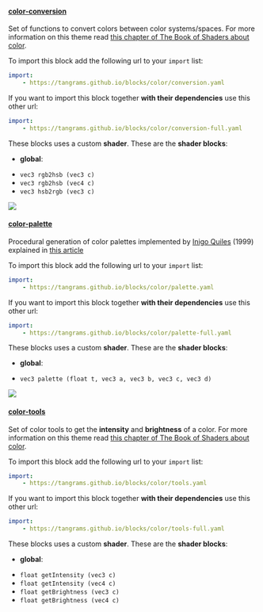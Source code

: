

#### [color-conversion](http://tangrams.github.io/blocks/#color-conversion) <a href="https://github.com/tangrams/blocks/blob/gh-pages/color/conversion.yaml" target="_blank"><i class="fa fa-github" aria-hidden="true"></i></a>

Set of functions to convert colors between color systems/spaces.
For more information on this theme read [this chapter of The Book of Shaders about color](http://thebookofshaders.com/06/).



To import this block add the following url to your `import` list:

```yaml
import:
    - https://tangrams.github.io/blocks/color/conversion.yaml
```




If you want to import this block together **with their dependencies** use this other url:

```yaml
import:
    - https://tangrams.github.io/blocks/color/conversion-full.yaml
```


These blocks uses a custom **shader**.
These are the **shader blocks**:

- **global**:
 + `vec3 rgb2hsb (vec3 c)`
 + `vec3 rgb2hsb (vec4 c)`
 + `vec3 hsb2rgb (vec3 c)`

![](https://mapzen.com/common/styleguide/images/divider/compass-red.png)


#### [color-palette](http://tangrams.github.io/blocks/#color-palette) <a href="https://github.com/tangrams/blocks/blob/gh-pages/color/palette.yaml" target="_blank"><i class="fa fa-github" aria-hidden="true"></i></a>

Procedural generation of color palettes implemented by [Inigo Quiles](https://twitter.com/iquilezles) (1999) explained in [this article](http://www.iquilezles.org/www/articles/palettes/palettes.htm)



To import this block add the following url to your `import` list:

```yaml
import:
    - https://tangrams.github.io/blocks/color/palette.yaml
```




If you want to import this block together **with their dependencies** use this other url:

```yaml
import:
    - https://tangrams.github.io/blocks/color/palette-full.yaml
```


These blocks uses a custom **shader**.
These are the **shader blocks**:

- **global**:
 + `vec3 palette (float t, vec3 a, vec3 b, vec3 c, vec3 d)`

![](https://mapzen.com/common/styleguide/images/divider/compass-red.png)


#### [color-tools](http://tangrams.github.io/blocks/#color-tools) <a href="https://github.com/tangrams/blocks/blob/gh-pages/color/tools.yaml" target="_blank"><i class="fa fa-github" aria-hidden="true"></i></a>

Set of color tools to get the **intensity** and **brightness** of a color.
For more information on this theme read [this chapter of The Book of Shaders about color](http://thebookofshaders.com/06/).



To import this block add the following url to your `import` list:

```yaml
import:
    - https://tangrams.github.io/blocks/color/tools.yaml
```




If you want to import this block together **with their dependencies** use this other url:

```yaml
import:
    - https://tangrams.github.io/blocks/color/tools-full.yaml
```


These blocks uses a custom **shader**.
These are the **shader blocks**:

- **global**:
 + `float getIntensity (vec3 c)`
 + `float getIntensity (vec4 c)`
 + `float getBrightness (vec3 c)`
 + `float getBrightness (vec4 c)`
